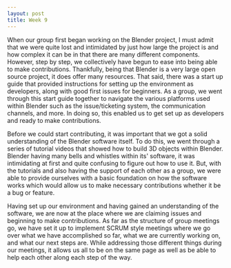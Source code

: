 ```yaml
---
layout: post
title: Week 9
---
```


When our group first began working on the Blender project, <!--more--> I must admit that we were quite lost and intimidated by just how large the project is and how complex it can be in that there are many different components. However, step by step, we collectively have begun to ease into being able to make contributions. Thankfully, being that Blender is a very large open source project, it does offer many resources. That said, there was a start up guide that provided instructions for setting up the environment as developers, along with good first issues for beginners. As a group, we went through this start guide together to navigate the various platforms used within Blender such as the issue/ticketing system, the communication channels, and more. In doing so, this enabled us to get set up as developers and ready to make contributions.

Before we could start contributing, it was important that we got a solid understanding of the Blender software itself. To do this, we went through a series of tutorial videos that showed how to build 3D objects within Blender. Blender having many bells and whistles within its' software, it was intimidating at first and quite confusing to figure out how to use it. But, with the tutorials and also having the support of each other as a group, we were able to provide ourselves with a basic foundation on how the software works which would allow us to make necessary contributions whether it be a bug or feature.

Having set up our environment and having gained an understanding of the software, we are now at the place where we are claiming issues and beginning to make contributions. As far as the structure of group meetings go, we have set it up to implement SCRUM style meetings where we go over what we have accomplished so far, what we are currently working on, and what our next steps are. While addressing those different things during our meetings, it allows us all to be on the same page as well as be able to help each other along each step of the way.